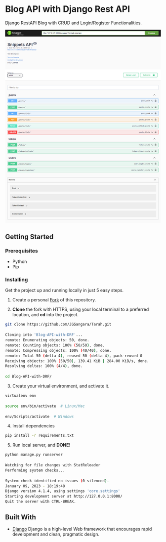 ﻿# Blog API with Django Rest API
 Django RestAPI Blog with CRUD and Login/Register Functionalities.

![Dashboard screenshot](https://github.com/JGSangara/Blog-API-with-DRF/blob/main/static/screencapture-127-0-0-1-8000-swagger-2023-01-09-18_03_06.png)

## Getting Started

### Prerequisites

* Python
* Pip

### Installing

Get the project up and running locally in just 5 easy steps.

1. Create a personal [Fork](https://github.com/JGSangara/Blog-API-with-DRF.git) of this repository.

2. **Clone** the fork with HTTPS, using your local terminal to a preferred location, and **cd** into the project.

```bash
git clone https://github.com/JGSangara/Tarah.git

Cloning into 'Blog-API-with-DRF'...
remote: Enumerating objects: 50, done.
remote: Counting objects: 100% (50/50), done.
remote: Compressing objects: 100% (40/40), done.
remote: Total 50 (delta 4), reused 50 (delta 4), pack-reused 0
Receiving objects: 100% (50/50), 139.41 KiB | 284.00 KiB/s, done.
Resolving deltas: 100% (4/4), done.

cd Blog-API-with-DRF/
```

3. Create your virtual environment, and activate it.

```bash
virtualenv env

source env/bin/activate  # Linux/Mac

env/Scripts/activate  # Windows
```

4. Install dependencies

```bash
pip install -r requirements.txt
```

5. Run local server, and **DONE**!

```bash
python manage.py runserver

Watching for file changes with StatReloader
Performing system checks...

System check identified no issues (0 silenced).
January 09, 2023 - 18:19:48
Django version 4.1.4, using settings 'core.settings'
Starting development server at http://127.0.0.1:8000/
Quit the server with CTRL-BREAK.
```

## Built With

* [Django](https://www.djangoproject.com/) Django is a high-level Web framework that encourages rapid development and clean, pragmatic design.


<br />
<br />
